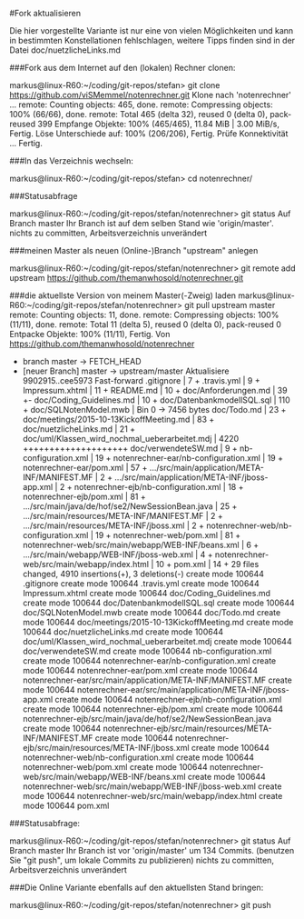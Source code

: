 #Fork aktualisieren

Die hier vorgestellte Variante ist nur eine von vielen Möglichkeiten und kann in bestimmten Konstellationen fehlschlagen, weitere Tipps finden sind in der Datei doc/nuetzlicheLinks.md

###Fork aus dem Internet auf den (lokalen) Rechner clonen:

markus@linux-R60:~/coding/git-repos/stefan> git clone https://github.com/viSMemmel/notenrechner.git
Klone nach 'notenrechner' ...
remote: Counting objects: 465, done.
remote: Compressing objects: 100% (66/66), done.
remote: Total 465 (delta 32), reused 0 (delta 0), pack-reused 399
Empfange Objekte: 100% (465/465), 11.84 MiB | 3.00 MiB/s, Fertig.
Löse Unterschiede auf: 100% (206/206), Fertig.
Prüfe Konnektivität ... Fertig.

###In das Verzeichnis wechseln:

markus@linux-R60:~/coding/git-repos/stefan> cd notenrechner/

###Statusabfrage

markus@linux-R60:~/coding/git-repos/stefan/notenrechner> git status
Auf Branch master
Ihr Branch ist auf dem selben Stand wie 'origin/master'.
nichts zu committen, Arbeitsverzeichnis unverändert

###meinen Master als neuen (Online-)Branch "upstream" anlegen

markus@linux-R60:~/coding/git-repos/stefan/notenrechner> git remote add upstream https://github.com/themanwhosold/notenrechner.git

###die aktuellste Version von meinem Master(-Zweig) laden
markus@linux-R60:~/coding/git-repos/stefan/notenrechner> git pull upstream master
remote: Counting objects: 11, done.
remote: Compressing objects: 100% (11/11), done.
remote: Total 11 (delta 5), reused 0 (delta 0), pack-reused 0
Entpacke Objekte: 100% (11/11), Fertig.
Von https://github.com/themanwhosold/notenrechner
 * branch            master     -> FETCH_HEAD
 * [neuer Branch]    master     -> upstream/master
Aktualisiere 9902915..cee5973
Fast-forward
 .gitignore                                         |    7 +
 .travis.yml                                        |    9 +
 Impressum.xhtml                                    |   11 +
 README.md                                          |   10 +
 doc/Anforderungen.md                               |   39 +-
 doc/Coding_Guidelines.md                           |   10 +
 doc/DatenbankmodellSQL.sql                         |  110 +
 doc/SQLNotenModel.mwb                              |  Bin 0 -> 7456 bytes
 doc/Todo.md                                        |   23 +
 doc/meetings/2015-10-13KickoffMeeting.md           |   83 +
 doc/nuetzlicheLinks.md                             |   21 +
 doc/uml/Klassen_wird_nochmal_ueberarbeitet.mdj     | 4220 ++++++++++++++++++++
 doc/verwendeteSW.md                                |    9 +
 nb-configuration.xml                               |   19 +
 notenrechner-ear/nb-configuration.xml              |   19 +
 notenrechner-ear/pom.xml                           |   57 +
 .../src/main/application/META-INF/MANIFEST.MF      |    2 +
 .../src/main/application/META-INF/jboss-app.xml    |    2 +
 notenrechner-ejb/nb-configuration.xml              |   18 +
 notenrechner-ejb/pom.xml                           |   81 +
 .../src/main/java/de/hof/se2/NewSessionBean.java   |   25 +
 .../src/main/resources/META-INF/MANIFEST.MF        |    2 +
 .../src/main/resources/META-INF/jboss.xml          |    2 +
 notenrechner-web/nb-configuration.xml              |   19 +
 notenrechner-web/pom.xml                           |   81 +
 notenrechner-web/src/main/webapp/WEB-INF/beans.xml |    6 +
 .../src/main/webapp/WEB-INF/jboss-web.xml          |    4 +
 notenrechner-web/src/main/webapp/index.html        |   10 +
 pom.xml                                            |   14 +
 29 files changed, 4910 insertions(+), 3 deletions(-)
 create mode 100644 .gitignore
 create mode 100644 .travis.yml
 create mode 100644 Impressum.xhtml
 create mode 100644 doc/Coding_Guidelines.md
 create mode 100644 doc/DatenbankmodellSQL.sql
 create mode 100644 doc/SQLNotenModel.mwb
 create mode 100644 doc/Todo.md
 create mode 100644 doc/meetings/2015-10-13KickoffMeeting.md
 create mode 100644 doc/nuetzlicheLinks.md
 create mode 100644 doc/uml/Klassen_wird_nochmal_ueberarbeitet.mdj
 create mode 100644 doc/verwendeteSW.md
 create mode 100644 nb-configuration.xml
 create mode 100644 notenrechner-ear/nb-configuration.xml
 create mode 100644 notenrechner-ear/pom.xml
 create mode 100644 notenrechner-ear/src/main/application/META-INF/MANIFEST.MF
 create mode 100644 notenrechner-ear/src/main/application/META-INF/jboss-app.xml
 create mode 100644 notenrechner-ejb/nb-configuration.xml
 create mode 100644 notenrechner-ejb/pom.xml
 create mode 100644 notenrechner-ejb/src/main/java/de/hof/se2/NewSessionBean.java
 create mode 100644 notenrechner-ejb/src/main/resources/META-INF/MANIFEST.MF
 create mode 100644 notenrechner-ejb/src/main/resources/META-INF/jboss.xml
 create mode 100644 notenrechner-web/nb-configuration.xml
 create mode 100644 notenrechner-web/pom.xml
 create mode 100644 notenrechner-web/src/main/webapp/WEB-INF/beans.xml
 create mode 100644 notenrechner-web/src/main/webapp/WEB-INF/jboss-web.xml
 create mode 100644 notenrechner-web/src/main/webapp/index.html
 create mode 100644 pom.xml

###Statusabfrage:

markus@linux-R60:~/coding/git-repos/stefan/notenrechner> git status
Auf Branch master
Ihr Branch ist vor 'origin/master' um 134 Commits.
  (benutzen Sie "git push", um lokale Commits zu publizieren)
nichts zu committen, Arbeitsverzeichnis unverändert

###Die Online Variante ebenfalls auf den aktuellsten Stand bringen:

markus@linux-R60:~/coding/git-repos/stefan/notenrechner> git push

